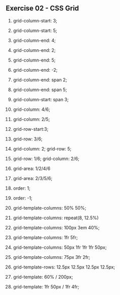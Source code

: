 ## Exercise 02 - CSS Grid

1. grid-column-start: 3;
2. grid-column-start: 5;
3. grid-column-end: 4;
4. grid-column-end: 2;
5. grid-column-end: 5;
6. grid-column-end: -2;
7. grid-column-end: span 2;
8. grid-column-end: span 5;
9. grid-column-start: span 3;
10. grid-column: 4/6;
11. grid-column: 2/5;
12. grid-row-start:3;
13. grid-row: 3/6;
14. grid-column: 2;
    grid-row: 5;

15. grid-row: 1/6;
    grid-column: 2/6;

16. grid-area: 1/2/4/6

17. grid-area: 2/3/5/6;
18. order: 1;
19. order: -1;
20. grid-template-columns: 50% 50%;
21. grid-template-columns: repeat(8, 12.5%)
22. grid-template-columns: 100px 3em 40%;
23. grid-template-columns: 1fr 5fr;
24. grid-template-columns: 50px 1fr 1fr 1fr 50px;
25. grid-template-columns: 75px 3fr 2fr;
26. grid-template-rows: 12.5px 12.5px 12.5px 12.5px;
27. grid-template: 60% / 200px;
28. grid-template: 1fr 50px / 1fr 4fr;
